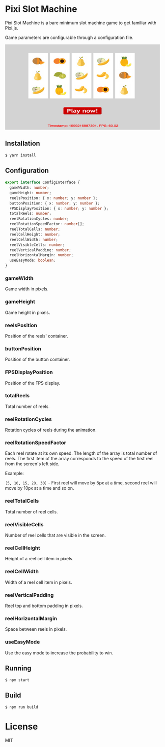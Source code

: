 # Pixi Slot Machine

Pixi Slot Machine is a bare minimum slot machine game to get familiar with Pixi.js. 

Game parameters are configurable through a configuration file.

![Main screen](./screenshots/mainscreen.png)

## Installation

```
$ yarn install
```

## Configuration

```typescript
export interface ConfigInterface {
  gameWidth: number;
  gameHeight: number;
  reelsPosition: { x: number; y: number };
  buttonPosition: { x: number; y: number };
  FPSDisplayPosition: { x: number; y: number };
  totalReels: number;
  reelRotationCycles: number;
  reelRotationSpeedFactor: number[];
  reelTotalCells: number;
  reelCellHeight: number;
  reelCellWidth: number;
  reelVisibleCells: number;
  reelVerticalPadding: number;
  reelHorizontalMargin: number;
  useEasyMode: boolean;
}
```

### gameWidth

Game width in pixels.

### gameHeight

Game height in pixels.

### reelsPosition 

Position of the reels' container.

### buttonPosition

Position of the button container.

### FPSDisplayPosition

Position of the FPS display.

### totalReels

Total number of reels.

### reelRotationCycles

Rotation cycles of reels during the animation.

### reelRotationSpeedFactor

Each reel rotate at its own speed. The length of the array is total number of reels. The first item of the array 
corresponds to the speed of the first reel from the screen's left side. 

Example:

`[5, 10, 15, 20, 30]` - First reel will move by 5px at a time, second reel will move by 10px at a time and so on.

### reelTotalCells

Total number of reel cells.

### reelVisibleCells

Number of reel cells that are visible in the screen.

### reelCellHeight

Height of a reel cell item in pixels.

### reelCellWidth

Width of a reel cell item in pixels.

### reelVerticalPadding

Reel top and bottom padding in pixels. 

### reelHorizontalMargin

Space between reels in pixels.

### useEasyMode

Use the easy mode to increase the probability to win.

## Running

```
$ npm start
```

## Build

```
$ npm run build
```

# License

MIT
